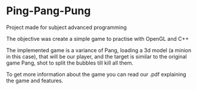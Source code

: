 # Ping-Pang-Pung

Project made for subject advanced programming

The objective was create a simple game to practise with OpenGL and C++

The implemented game is a variance of Pang, loading a 3d model (a minion in this case), that will be our player, and the target is similar to the original game Pang, shot to split the bubbles till kill all them.

To get more information about the game you can read our .pdf explaining the game and features.

